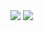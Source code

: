 <!-- My GitHub stats -->
<img src="https://github-readme-stats-1o25zhsxo-tmrsich.vercel.app/api?username=tmrsich&theme=algolia&show_icons=true"/>

<!-- My top languages -->
<img src="https://github-readme-stats-1o25zhsxo-tmrsich.vercel.app/api/top-langs/?username=tmrsich&theme=algolia&count_private=true&langs_count=50&layout=compact"/>
